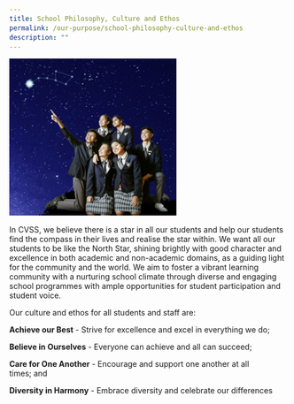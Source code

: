 ```yaml
---
title: School Philosophy, Culture and Ethos
permalink: /our-purpose/school-philosophy-culture-and-ethos
description: ""
---
```

<img src="/images/VMV_new_apr2019_2.jpg" 
     style="width:60%">
		 
In CVSS, we believe there is a star in all our students and help our students find the compass in their lives and realise the star within. We want all our students to be like the North Star, shining brightly with good character and excellence in both academic and non-academic domains, as a guiding light for the community and the world. We aim to foster a vibrant learning community with a nurturing school climate through diverse and engaging school programmes with ample opportunities for student participation and student voice. 
 
Our culture and ethos for all students and staff are:  

**Achieve our Best** - Strive for excellence and excel in everything we do;

**Believe in Ourselves** - Everyone can achieve and all can succeed;  
  

**Care for One Another** - Encourage and support one another at all times; and

**Diversity in Harmony** - Embrace diversity and celebrate our differences